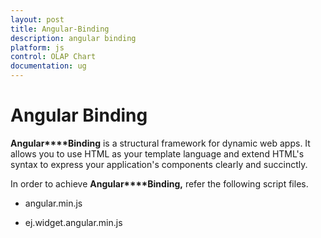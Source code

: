 ```yaml
---
layout: post
title: Angular-Binding
description: angular binding
platform: js
control: OLAP Chart
documentation: ug
---
```


# Angular Binding

**Angular****Binding** is a structural framework for dynamic web apps. It allows you to use HTML as your template language and extend HTML's syntax to express your application's components clearly and succinctly.

In order to achieve **Angular****Binding,** refer the following script files.

* angular.min.js

* ej.widget.angular.min.js




